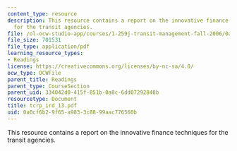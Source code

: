 ```yaml
---
content_type: resource
description: This resource contains a report on the innovative finance techniques
  for the transit agencies.
file: /ol-ocw-studio-app/courses/1-259j-transit-management-fall-2006/0a0cf6b29f65a9833c8899aac776560b_tcrp_ird_13.pdf
file_size: 701531
file_type: application/pdf
learning_resource_types:
- Readings
license: https://creativecommons.org/licenses/by-nc-sa/4.0/
ocw_type: OCWFile
parent_title: Readings
parent_type: CourseSection
parent_uid: 334042d0-415f-851b-0a8c-6dd07292848b
resourcetype: Document
title: tcrp_ird_13.pdf
uid: 0a0cf6b2-9f65-a983-3c88-99aac776560b
---
```

This resource contains a report on the innovative finance techniques for the transit agencies.